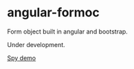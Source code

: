 # angular-formoc
 
Form object built in angular and bootstrap.

Under development.

[Spy demo](http://ngobject-otaviodecampos.rhcloud.com/)
